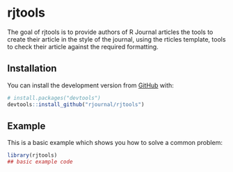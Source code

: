 
<!-- README.md is generated from README.Rmd. Please edit that file -->

# rjtools

<!-- badges: start -->
<!-- badges: end -->

The goal of rjtools is to provide authors of R Journal articles the tools to create their article in the style of the journal, using the rticles template, tools to check their article against the required formatting.

## Installation

<!-- You can install the released version of rjtools from [CRAN](https://CRAN.R-project.org) with: -->
<!-- ``` r -->
<!-- install.packages("rjtools") -->
<!-- ``` -->
<!-- And the development version from [GitHub](https://github.com/) with: -->

You can install the development version from
[GitHub](https://github.com/) with:

``` r
# install.packages("devtools")
devtools::install_github("rjournal/rjtools")
```

## Example

This is a basic example which shows you how to solve a common problem:

``` r
library(rjtools)
## basic example code
```

